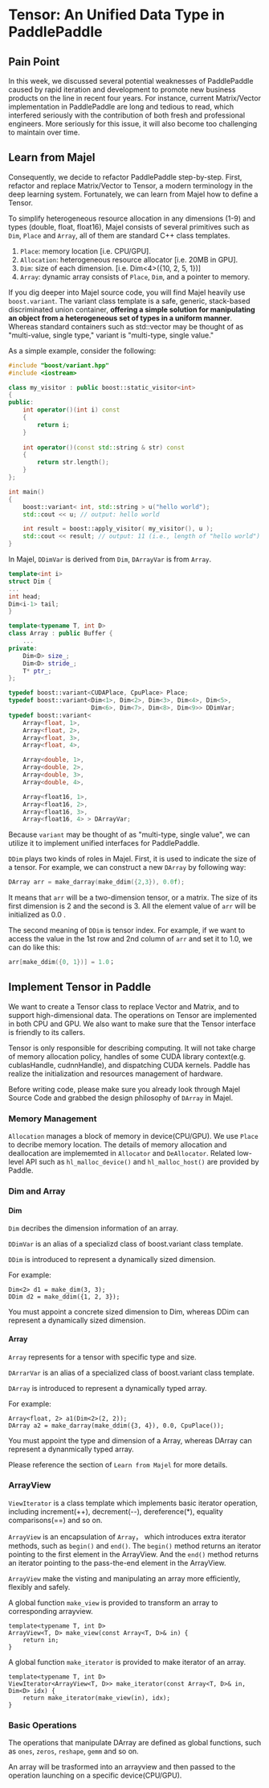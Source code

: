# Tensor: An Unified Data Type in PaddlePaddle

## Pain Point

In this week, we discussed several potential weaknesses of PaddlePaddle caused by rapid iteration and development to promote new business products on the line in recent four years. For instance, current Matrix/Vector implementation in PaddlePaddle are long and tedious to read, which interfered seriously with the contribution of both fresh and professional engineers. More seriously for this issue, it will also become too challenging to maintain over time.


## Learn from Majel

Consequently, we decide to refactor PaddlePaddle step-by-step. First, refactor and replace Matrix/Vector to Tensor, a modern terminology in the deep learning system. Fortunately, we can learn from Majel how to define a Tensor.

To simplify heterogeneous resource allocation in any dimensions (1-9) and types (double, float, float16), Majel consists of several primitives such as `Dim`, `Place` and `Array`, all of them are standard C++ class templates.

1. `Place`: memory location [i.e. CPU/GPU].
2. `Allocation`: heterogeneous resource allocator [i.e. 20MB in GPU].
3. `Dim`: size of each dimension. [i.e. Dim<4>({10, 2, 5, 1})]
4. `Array`: dynamic array consists of `Place`, `Dim`, and a pointer to memory.

If you dig deeper into Majel source code, you will find Majel heavily use `boost.variant`. The variant class template is a safe, generic, stack-based discriminated union container, **offering a simple solution for manipulating an object from a heterogeneous set of types in a uniform manner**. Whereas standard containers such as std::vector may be thought of as "multi-value, single type," variant is "multi-type, single value."

As a simple example, consider the following:

```c++
#include "boost/variant.hpp"
#include <iostream>

class my_visitor : public boost::static_visitor<int>
{
public:
    int operator()(int i) const
    {
        return i;
    }
    
    int operator()(const std::string & str) const
    {
        return str.length();
    }
};

int main()
{
    boost::variant< int, std::string > u("hello world");
    std::cout << u; // output: hello world

    int result = boost::apply_visitor( my_visitor(), u );
    std::cout << result; // output: 11 (i.e., length of "hello world")
}
```

In Majel, `DDimVar` is derived from `Dim`, `DArrayVar` is from `Array`.

```c++
template<int i>
struct Dim {
...    
int head;
Dim<i-1> tail;
}
```

```c++
template<typename T, int D>
class Array : public Buffer {
    ...
private:
    Dim<D> size_;
    Dim<D> stride_;
    T* ptr_;
};
```

```c++
typedef boost::variant<CUDAPlace, CpuPlace> Place;
typedef boost::variant<Dim<1>, Dim<2>, Dim<3>, Dim<4>, Dim<5>,
                       Dim<6>, Dim<7>, Dim<8>, Dim<9>> DDimVar;
typedef boost::variant<
    Array<float, 1>,
    Array<float, 2>,
    Array<float, 3>,
    Array<float, 4>,

    Array<double, 1>,
    Array<double, 2>,
    Array<double, 3>,
    Array<double, 4>,

    Array<float16, 1>,
    Array<float16, 2>,
    Array<float16, 3>,
    Array<float16, 4> > DArrayVar;
```

Because `variant` may be thought of as "multi-type, single value", we can utilize it to implement unified interfaces for PaddlePaddle.

`DDim` plays two kinds of roles in Majel. First, it is used to indicate the size of a tensor. For example, we can construct a new `DArray` by following way:
 
 ```c++
 DArray arr = make_darray(make_ddim({2,3}), 0.0f);
 ```
 It means that `arr` will be a two-dimension tensor, or a matrix. The size of its first dimension is 2 and the second is 3. All the element value of `arr` will be initialized as 0.0 .
 
 The second meaning of `DDim` is tensor index. For example, if we want to access the value in the 1st row and 2nd column of `arr` and set it to 1.0, we can do like this:

 ```c++
 arr[make_ddim({0, 1})] = 1.0；
 ```

## Implement Tensor in Paddle

We want to create a Tensor class to replace Vector and Matrix, and to support high-dimensional data. The operations on Tensor are implemented in both CPU and GPU. We also want to make sure that the Tensor interface is friendly to its callers.

Tensor is only responsible for describing computing. It will not take charge of memory allocation policy, handles of some CUDA library context(e.g. cublasHandle, cudnnHandle), and dispatching CUDA kernels. Paddle has realize the initialization and resources management of hardware.

Before writing code, please make sure you already look through Majel Source Code and grabbed the design philosophy of `DArray` in Majel.


### Memory Management
`Allocation` manages a block of memory in device(CPU/GPU). We use `Place` to decribe memory location. The details of memory allocation and deallocation are implememted in `Allocator` and `DeAllocator`. Related low-level API such as `hl_malloc_device()` and `hl_malloc_host()` are provided by Paddle.

### Dim and Array
#### Dim

`Dim` decribes the dimension information of an array.

`DDimVar` is an alias of a specializd class of boost.variant class template.

`DDim` is introduced to represent a dynamically sized dimension.

For example:

```
Dim<2> d1 = make_dim(3, 3);
DDim d2 = make_ddim({1, 2, 3});
```

You must appoint a concrete sized dimension to Dim, whereas DDim can represent a dynamically sized dimension.
#### Array

`Array` represents for a tensor with specific type and size.

`DArrarVar` is an alias of a specialized class of boost.variant class template.

`DArray` is introduced to represent a dynamically typed array.

For example:

```
Array<float, 2> a1(Dim<2>(2, 2));
DArray a2 = make_darray(make_ddim({3, 4}), 0.0, CpuPlace());
```

You must appoint the type and dimension of a Array, whereas DArray can represent a dynanmically typed array.


Please reference the section of `Learn from Majel` for more details.

### ArrayView

`ViewIterator` is a class template which implements basic iterator operation, including increment(++), decrement(--), dereference(*), equality comparisons(==) and so on.

`ArrayView` is an encapsulation of `Array`， which introduces extra iterator methods, such as `begin()` and `end()`. The `begin()` method returns an iterator pointing to the first element in the ArrayView. And the `end()` method returns an iterator pointing to the pass-the-end element in the ArrayView.

`ArrayView` make the visting and manipulating an array more efficiently, flexibly and safely.


A global function `make_view` is provided to transform an array to corresponding arrayview.

```
template<typename T, int D>
ArrayView<T, D> make_view(const Array<T, D>& in) {
    return in;
}
```

A global function `make_iterator` is provided to make iterator of an array.

```
template<typename T, int D>
ViewIterator<ArrayView<T, D>> make_iterator(const Array<T, D>& in, Dim<D> idx) {
    return make_iterator(make_view(in), idx);
}
```

### Basic Operations

The operations that manipulate DArray are defined as global functions, such as `ones`, `zeros`, `reshape`, `gemm` and so on.

An array will be trasformed into an arrayview and then passed to the operation launching on a specific device(CPU/GPU).
